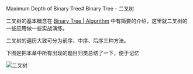 Maximum Depth of Binary Tree# Binary Tree - 二叉树

二叉树的基本概念在 [Binary Tree | Algorithm](http://algorithm.yuanbin.me/zh-hans/basics_data_structure/binary_tree.html) 中有简要的介绍，这里就二叉树的一些应用做一些实战演练。

二叉树的遍历大致可分为前序、中序、后序三种方法。


下图是把本章中所有出现的题目归类总结了一下，便于记忆

![二叉树](../images/binary_tree_summary.png)


